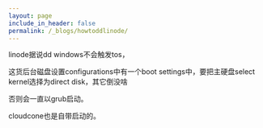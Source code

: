 ```yaml
---
layout: page
include_in_header: false
permalink: /_blogs/howtoddlinode/
---
```

linode据说dd windows不会触发tos，

这货后台磁盘设置configurations中有一个boot settings中，要把主硬盘select kernel选择为direct disk，其它倒没啥

否则会一直以grub启动。

cloudcone也是自带启动的。